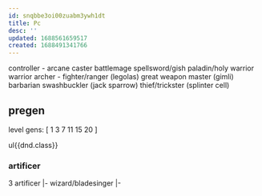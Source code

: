 ```yaml
---
id: snqbbe3oi00zuabm3ywh1dt
title: Pc
desc: ''
updated: 1688561659517
created: 1688491341766
---
```


controller - arcane caster
battlemage
spellsword/gish
paladin/holy warrior
warrior
  archer - fighter/ranger (legolas)
  great weapon master (gimli)
  barbarian
  swashbuckler (jack sparrow)
  thief/trickster (splinter cell)

## pregen
level gens:
[
  1
  3
  7
  11
  15
  20
]

ul{{dnd.class}}
### artificer
3 artificer
|- wizard/bladesinger
|-